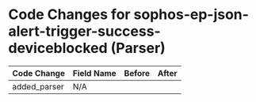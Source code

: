 # Code Changes for sophos-ep-json-alert-trigger-success-deviceblocked (Parser)

| Code Change | Field Name | Before | After |
|-------------|------------|--------|-------|
| added_parser | N/A |  |  |